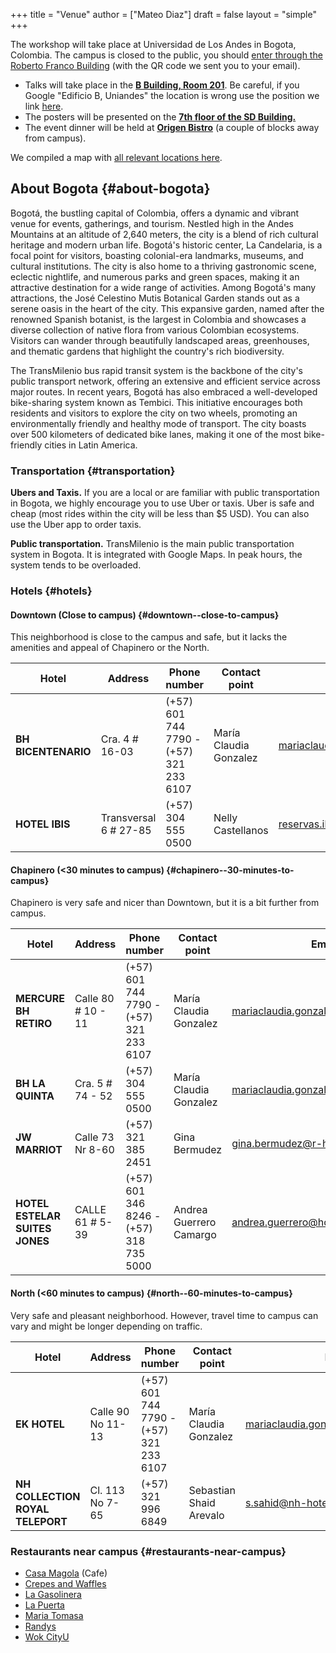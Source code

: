 +++
title = "Venue"
author = ["Mateo Diaz"]
draft = false
layout = "simple"
+++

The workshop will take place at Universidad de Los Andes in Bogota, Colombia. The campus is closed to the public, you should [enter through the Roberto Franco Building](https://maps.app.goo.gl/NHcd1iTtDnT2Z6Wc7) (with the QR code we sent you to your email). <br/>

-   Talks will take place in the **[B Building, Room 201](https://maps.app.goo.gl/bapkoU6SRtkJ4ddz7)**. Be careful, if you Google "Edificio B, Uniandes" the location is wrong use the position we link [here](https://maps.app.goo.gl/bapkoU6SRtkJ4ddz7). <br/>
-   The posters will be presented on the **[7th floor of the SD Building.](https://maps.app.goo.gl/smw4CWMZzjThQXsn6)** <br/>
-   The event dinner will be held at **[Origen Bistro](https://maps.app.goo.gl/eJ5K6ZQBN9thHiWT6)** (a couple of blocks away from campus). <br/>

We compiled a map with [all relevant locations here](https://www.google.com/maps/d/u/1/viewer?mid=1yOwyccY0JFH7O9e7PRJxwBuzJplZnSU&ll=4.602164503165787%2C-74.06804414999999&z=16). <br/>


## About Bogota {#about-bogota}

Bogotá, the bustling capital of Colombia, offers a dynamic and vibrant venue for events, gatherings, and tourism. Nestled high in the Andes Mountains at an altitude of 2,640 meters, the city is a blend of rich cultural heritage and modern urban life. Bogotá's historic center, La Candelaria, is a focal point for visitors, boasting colonial-era landmarks, museums, and cultural institutions. The city is also home to a thriving gastronomic scene, eclectic nightlife, and numerous parks and green spaces, making it an attractive destination for a wide range of activities. Among Bogotá's many attractions, the José Celestino Mutis Botanical Garden stands out as a serene oasis in the heart of the city. This expansive garden, named after the renowned Spanish botanist, is the largest in Colombia and showcases a diverse collection of native flora from various Colombian ecosystems. Visitors can wander through beautifully landscaped areas, greenhouses, and thematic gardens that highlight the country's rich biodiversity. <br/>

The TransMilenio bus rapid transit system is the backbone of the city's public transport network, offering an extensive and efficient service across major routes. In recent years, Bogotá has also embraced a well-developed bike-sharing system known as Tembici. This initiative encourages both residents and visitors to explore the city on two wheels, promoting an environmentally friendly and healthy mode of transport. The city boasts over 500 kilometers of dedicated bike lanes, making it one of the most bike-friendly cities in Latin America. <br/>


### Transportation {#transportation}

**Ubers and Taxis.** If you are a local or are familiar with public transportation in Bogota, we highly encourage you to use Uber or taxis. Uber is safe and cheap (most rides within the city will be less than $5 USD). You can also use the Uber app to order taxis. <br/>

**Public transportation.** TransMilenio is the main public transportation system in Bogota. It is integrated with Google Maps. In peak hours, the system tends to be overloaded. <br/>


### Hotels {#hotels}


#### Downtown (Close to campus) {#downtown--close-to-campus}

This neighborhood is close to the campus and safe, but it lacks the amenities and appeal of Chapinero or the North. <br/>

| Hotel               | Address               | Phone number                            | Contact point          | Email                               | Website                     |
|---------------------|-----------------------|-----------------------------------------|------------------------|-------------------------------------|-----------------------------|
| **BH BICENTENARIO** | Cra. 4 # 16-03        | (+57) 601 744 7790 - (+57) 321 233 6107 | María Claudia Gonzalez | mariaclaudia.gonzalez@bhhoteles.com | <https://www.bhhoteles.com> |
| **HOTEL IBIS**      | Transversal 6 # 27-85 | (+57) 304 555 0500                      | Nelly Castellanos      | reservas.ibisbogotamuseo@accor.com  | <https://www.ibishotel.com> |


#### Chapinero (&lt;30 minutes to campus) {#chapinero--30-minutes-to-campus}

Chapinero is very safe and nicer than Downtown, but it is a bit further from campus. <br/>

| Hotel                          | Address            | Phone number                            | Contact point           | Email                               | Website                             |
|--------------------------------|--------------------|-----------------------------------------|-------------------------|-------------------------------------|-------------------------------------|
| **MERCURE BH RETIRO**          | Calle 80 # 10 - 11 | (+57) 601 744 7790 - (+57) 321 233 6107 | María Claudia Gonzalez  | mariaclaudia.gonzalez@bhhoteles.com | <https://www.bhhoteles.com>         |
| **BH LA QUINTA**               | Cra. 5 # 74 - 52   | (+57) 304 555 0500                      | María Claudia Gonzalez  | mariaclaudia.gonzalez@bhhoteles.com | <https://www.bhhoteles.com>         |
| **JW MARRIOT**                 | Calle 73 Nr 8-60   | (+57) 321 385 2451                      | Gina Bermudez           | gina.bermudez@r-hr.com              | <https://www.marriott.com>          |
| **HOTEL ESTELAR SUITES JONES** | CALLE 61 # 5-39    | (+57) 601 346 8246 - (+57) 318 735 5000 | Andrea Guerrero Camargo | andrea.guerrero@hotelesestelar.com  | <https://www.hotelesestelar.com/en> |


#### North (&lt;60 minutes to campus) {#north--60-minutes-to-campus}

Very safe and pleasant neighborhood. However, travel time to campus can vary and might be longer depending on traffic. <br/>

| Hotel                            | Address            | Phone number                            | Contact point           | Email                               | Website                     |
|----------------------------------|--------------------|-----------------------------------------|-------------------------|-------------------------------------|-----------------------------|
| **EK HOTEL**                     | Calle 90 No 11- 13 | (+57) 601 744 7790 - (+57) 321 233 6107 | María Claudia Gonzalez  | mariaclaudia.gonzalez@bhhoteles.com | www.bhhoteles.com           |
| **NH COLLECTION ROYAL TELEPORT** | Cl. 113 No 7-65    | (+57) 321 996 6849                      | Sebastian Shaid Arevalo | s.sahid@nh-hotels.com               | <https://www.nh-hotels.com> |


### Restaurants near campus {#restaurants-near-campus}

-   [Casa Magola](https://maps.app.goo.gl/TABi9Aq4dLnWmtV47) (Cafe) <br/>
-   [Crepes and Waffles](https://maps.app.goo.gl/quVXvGhTJt856tdn6) <br/>
-   [La Gasolinera](https://maps.app.goo.gl/wc8XhUzea3rCYqX79) <br/>
-   [La Puerta](https://maps.app.goo.gl/F53vvRRxSaLBH4KS7) <br/>
-   [Maria Tomasa](https://maps.app.goo.gl/nm3HPMpqjEokwGSx8) <br/>
-   [Randys](https://maps.app.goo.gl/mmCWq4FfyHEqee7y8) <br/>
-   [Wok CityU](https://maps.app.goo.gl/6y9Neu77qsswXTYR7)

